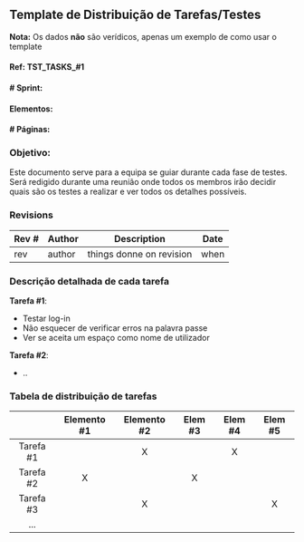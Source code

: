 ## Template de Distribuição de Tarefas/Testes
**Nota:** Os dados **não** são verídicos, apenas um exemplo de como usar o template

#### Ref: TST_TASKS_#1

#### # Sprint:

#### Elementos:

#### # Páginas:

### Objetivo:
Este documento serve para a equipa se guiar durante cada fase de testes. Será redigido durante uma reunião onde todos os membros irão decidir quais são os testes a realizar e ver todos os detalhes possíveis.

### Revisions

| Rev # | Author | Description              | Date |
| ----- | ------ | ------------------------ | ---- |
| rev   | author | things donne on revision | when |


### Descrição detalhada de cada tarefa
**Tarefa #1**:
 - Testar log-in
 - Não esquecer de verificar erros na palavra passe
 - Ver se aceita um espaço como nome de utilizador

**Tarefa #2**: 
 - ..

### Tabela de distribuição de tarefas

|           | Elemento #1 | Elemento #2 | Elem #3 | Elem #4 | Elem #5 |
| :-------: | :---------: | :---------: | :-----: | :-----: | :-----: |
| Tarefa #1 |             |      X      |         |    X    |         |
| Tarefa #2 |      X      |             |    X    |         |         |
| Tarefa #3 |             |      X      |         |         |    X    |
|    ...    |             |             |         |         |         |